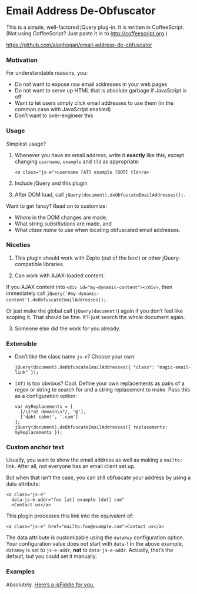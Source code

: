 Email Address De-Obfuscator
===========================

This is a simple, well-factored jQuery plug-in. It is written in CoffeeScript. (Not using CoffeeScript? Just paste it in to <http://coffeescript.org>.)

<https://github.com/alanhogan/email-address-de-obfuscator>

### Motivation

For understandable reasons, you:

- Do not want to expose raw email addresses in your web pages
- Do not want to serve up HTML that is absolute garbage if JavaScript is off
- Want to let users simply click email addresses to use them (in the common case with JavaScript enabled)
- Don’t want to over-engineer this

### Usage

Simplest usage? 

1. Whenever you have an email address, write it **exactly** like this, except changing `username`, `example` and `tld` as appropriate:

    ~~~~~~
    <a class="js-e">username [AT] example [DOT] tld</a>
    ~~~~~~

2. Include jQuery and this plugin

3. After DOM load, call `jQuery(document).deObfuscateEmailAddresses();`.

Want to get fancy? Read on to customize:

- _Where_ in the DOM changes are made,
- What string _substitutions_ are made, and
- What _class name_ to use when locating obfuscated email addresses.

### Niceties

1. This plugin should work with Zepto (out of the box!) or other jQuery-compatible libraries.

2. Can work with AJAX-loaded content. 
  

  If you AJAX content into `<div id="my-dynamic-content"></div>`, then immediately call
  `jQuery('#my-dynamic-content').deObfuscateEmailAddresses();`.

  Or just make the global call (`jQuery(document)`) again if you don’t feel like scoping it. That should be fine. It’ll just search the whole document again.

3. Someone else did the work for you already.

### Extensible

* Don’t like the class name `js-e`? Choose your own:

    ~~~~~~~~
    jQuery(document).deObfuscateEmailAddresses({ "class": "magic-email-link" });
    ~~~~~~~~

* `[AT]` is too obvious? Cool. Define your own replacements as pairs of a regex or string to search for and a string replacement to make. Pass this as a configuration option:

    ~~~~~~~~
    var myReplacements = [
      [/\s*at domain\s*/, '@'],
      ['daht cohm!', '.com']
    ];
    jQuery(document).deObfuscateEmailAddresses({ replacements: myReplacements });
    ~~~~~~~~

### Custom anchor text

Usually, you want to show the email address as well as making a `mailto:` link. After all, not everyone has an email client set up.

But when that isn’t the case, you can still obfuscate your address by using a data attribute:

    <a class="js-e"
      data-js-e-addr="foo [at] example [dot] com"
      >Contact us</a>

This plugin processes this link into the equivalent of:

    <a class="js-e" href="mailto:foo@example.com">Contact us</a>

The data attribute is customizable using the `dataKey` configuration option.
Your configuration value does not start with `data-`! In the above example,
`dataKey` is set to `js-e-addr`, **not** to `data-js-e-addr`. Actually, that’s the
default, but you could set it manually.

### Examples

Absolutely. [Here’s a jsFiddle for you.](http://jsfiddle.net/tyLtQ/2/)
